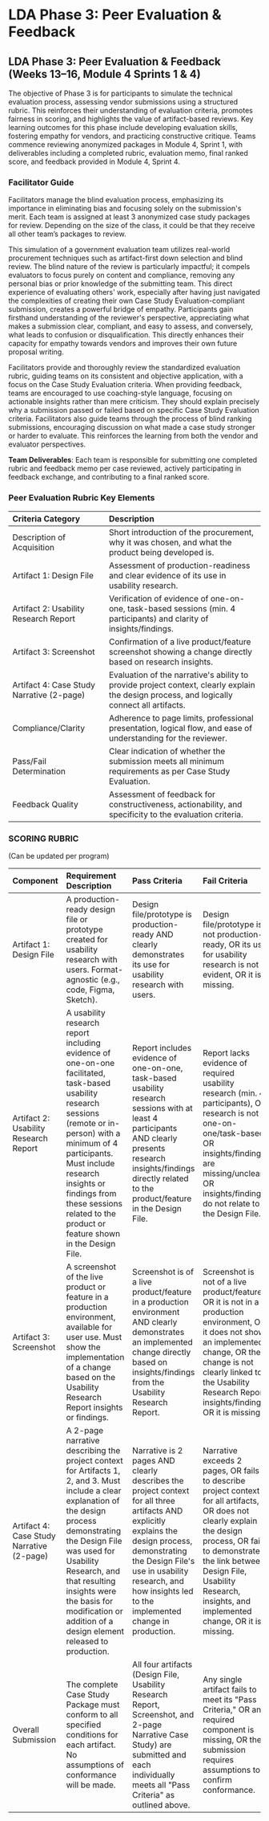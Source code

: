 # LDA Phase 3: Peer Evaluation & Feedback 

## LDA Phase 3: Peer Evaluation & Feedback (Weeks 13–16, Module 4 Sprints 1 & 4)  

The objective of Phase 3 is for participants to simulate the technical evaluation process, assessing vendor submissions using a structured rubric. This reinforces their understanding of evaluation criteria, promotes fairness in scoring, and highlights the value of artifact-based reviews. Key learning outcomes for this phase include developing evaluation skills, fostering empathy for vendors, and practicing constructive critique. Teams commence reviewing anonymized packages in Module 4, Sprint 1, with deliverables including a completed rubric, evaluation memo, final ranked score, and feedback provided in Module 4, Sprint 4\.  

### Facilitator Guide
Facilitators manage the blind evaluation process, emphasizing its importance in eliminating bias and focusing solely on the submission's merit. Each team is assigned at least 3 anonymized case study packages for review. Depending on the size of the class, it could be that they receive all other team’s packages to review.   

This simulation of a government evaluation team utilizes real-world procurement techniques such as artifact-first down selection and blind review. The blind nature of the review is particularly impactful; it compels evaluators to focus purely on content and compliance, removing any personal bias or prior knowledge of the submitting team. This direct experience of evaluating others' work, especially after having just navigated the complexities of creating their own Case Study Evaluation-compliant submission, creates a powerful bridge of empathy. Participants gain firsthand understanding of the reviewer's perspective, appreciating what makes a submission clear, compliant, and easy to assess, and conversely, what leads to confusion or disqualification. This directly enhances their capacity for empathy towards vendors and improves their own future proposal writing.  

Facilitators provide and thoroughly review the standardized evaluation rubric, guiding teams on its consistent and objective application, with a focus on the Case Study Evaluation criteria. When providing feedback, teams are encouraged to use coaching-style language, focusing on actionable insights rather than mere criticism. They should explain precisely why a submission passed or failed based on specific Case Study Evaluation criteria. Facilitators also guide teams through the process of blind ranking submissions, encouraging discussion on what made a case study stronger or harder to evaluate. This reinforces the learning from both the vendor and evaluator perspectives.  

**Team Deliverables**: Each team is responsible for submitting one completed rubric and feedback memo per case reviewed, actively participating in feedback exchange, and contributing to a final ranked score.  

### Peer Evaluation Rubric Key Elements

| Criteria Category | Description |
| :---- | :---- |
| Description of Acquisition | Short introduction of the procurement, why it was chosen, and what the product being developed is.  |
| Artifact 1: Design File | Assessment of production-readiness and clear evidence of its use in usability research. |
| Artifact 2: Usability Research Report | Verification of evidence of one-on-one, task-based sessions (min. 4 participants) and clarity of insights/findings. |
| Artifact 3: Screenshot | Confirmation of a live product/feature screenshot showing a change directly based on research insights. |
| Artifact 4: Case Study Narrative (2-page) | Evaluation of the narrative's ability to provide project context, clearly explain the design process, and logically connect all artifacts. |
| Compliance/Clarity | Adherence to page limits, professional presentation, logical flow, and ease of understanding for the reviewer. |
| Pass/Fail Determination | Clear indication of whether the submission meets all minimum requirements as per Case Study Evaluation. |
| Feedback Quality | Assessment of feedback for constructiveness, actionability, and specificity to the evaluation criteria. |

### SCORING RUBRIC
(Can be updated per program)

| Component | Requirement Description | Pass Criteria | Fail Criteria |
| :---- | :---- | :---- | :---- |
| Artifact 1: Design File | A production-ready design file or prototype created for usability research with users. Format-agnostic (e.g., code, Figma, Sketch).   | Design file/prototype is production-ready AND clearly demonstrates its use for usability research with users.   | Design file/prototype is not production-ready, OR its use for usability research is not evident, OR it is missing.   |
| Artifact 2: Usability Research Report | A usability research report including evidence of one-on-one facilitated, task-based usability research sessions (remote or in-person) with a minimum of 4 participants. Must include research insights or findings from these sessions related to the product or feature shown in the Design File.   | Report includes evidence of one-on-one, task-based usability research sessions with at least 4 participants AND clearly presents research insights/findings directly related to the product/feature in the Design File.   | Report lacks evidence of required usability research (min. 4 participants), OR research is not one-on-one/task-based, OR insights/findings are missing/unclear, OR insights/findings do not relate to the Design File.   |
| Artifact 3: Screenshot | A screenshot of the live product or feature in a production environment, available for user use. Must show the implementation of a change based on the Usability Research Report insights or findings.   | Screenshot is of a live product/feature in a production environment AND clearly demonstrates an implemented change directly based on insights/findings from the Usability Research Report.   | Screenshot is not of a live product/feature, OR it is not in a production environment, OR it does not show an implemented change, OR the change is not clearly linked to the Usability Research Report insights/findings, OR it is missing.   |
| Artifact 4: Case Study Narrative (2-page) | A 2-page narrative describing the project context for Artifacts 1, 2, and 3\. Must include a clear explanation of the design process demonstrating the Design File was used for Usability Research, and that resulting insights were the basis for modification or addition of a design element released to production.   | Narrative is 2 pages AND clearly describes the project context for all three artifacts AND explicitly explains the design process, demonstrating the Design File's use in usability research, and how insights led to the implemented change in production.   | Narrative exceeds 2 pages, OR fails to describe project context for all artifacts, OR does not clearly explain the design process, OR fails to demonstrate the link between Design File, Usability Research, insights, and implemented change, OR it is missing.   |
| Overall Submission | The complete Case Study Package must conform to all specified conditions for each artifact. No assumptions of conformance will be made.   | All four artifacts (Design File, Usability Research Report, Screenshot, and 2-page Narrative Case Study) are submitted and each individually meets all "Pass Criteria" as outlined above.   | Any single artifact fails to meet its "Pass Criteria," OR any required component is missing, OR the submission requires assumptions to confirm conformance.   |
